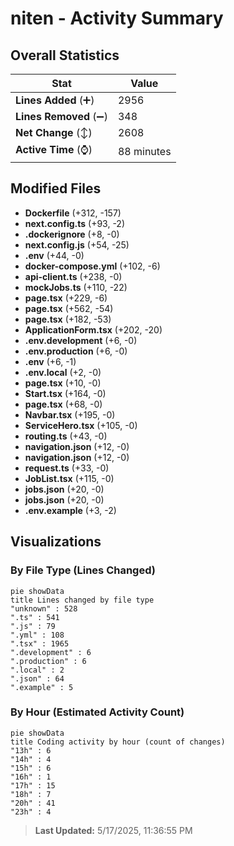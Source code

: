 # niten - Activity Summary 

## Overall Statistics

| Stat                   | Value                                                             |
| ---------------------- | ----------------------------------------------------------------- |
| **Lines Added** (➕)   | 2956                                          |
| **Lines Removed** (➖) | 348                                        |
| **Net Change** (↕)    | 2608                |
| **Active Time** (⌚)   | 88 minutes |


## Modified Files
- **Dockerfile** (+312, -157)
- **next.config.ts** (+93, -2)
- **.dockerignore** (+8, -0)
- **next.config.js** (+54, -25)
- **.env** (+44, -0)
- **docker-compose.yml** (+102, -6)
- **api-client.ts** (+238, -0)
- **mockJobs.ts** (+110, -22)
- **page.tsx** (+229, -6)
- **page.tsx** (+562, -54)
- **page.tsx** (+182, -53)
- **ApplicationForm.tsx** (+202, -20)
- **.env.development** (+6, -0)
- **.env.production** (+6, -0)
- **.env** (+6, -1)
- **.env.local** (+2, -0)
- **page.tsx** (+10, -0)
- **Start.tsx** (+164, -0)
- **page.tsx** (+68, -0)
- **Navbar.tsx** (+195, -0)
- **ServiceHero.tsx** (+105, -0)
- **routing.ts** (+43, -0)
- **navigation.json** (+12, -0)
- **navigation.json** (+12, -0)
- **request.ts** (+33, -0)
- **JobList.tsx** (+115, -0)
- **jobs.json** (+20, -0)
- **jobs.json** (+20, -0)
- **.env.example** (+3, -2)

## Visualizations

### By File Type (Lines Changed)

```mermaid
pie showData
title Lines changed by file type
"unknown" : 528
".ts" : 541
".js" : 79
".yml" : 108
".tsx" : 1965
".development" : 6
".production" : 6
".local" : 2
".json" : 64
".example" : 5
```

### By Hour (Estimated Activity Count)

```mermaid
pie showData
title Coding activity by hour (count of changes)
"13h" : 6
"14h" : 4
"15h" : 6
"16h" : 1
"17h" : 15
"18h" : 7
"20h" : 41
"23h" : 4
```


> **Last Updated:** 5/17/2025, 11:36:55 PM